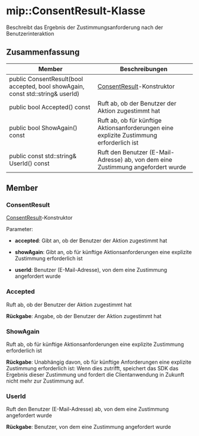 # <a name="class-mipconsentresult"></a>mip::ConsentResult-Klasse 
Beschreibt das Ergebnis der Zustimmungsanforderung nach der Benutzerinteraktion
  
## <a name="summary"></a>Zusammenfassung
 Member                        | Beschreibungen                                
--------------------------------|---------------------------------------------
 public ConsentResult(bool accepted, bool showAgain, const std::string& userId)  |  [ConsentResult](class_mip_consentresult.md)-Konstruktor
 public bool Accepted() const  |  Ruft ab, ob der Benutzer der Aktion zugestimmt hat
 public bool ShowAgain() const  |  Ruft ab, ob für künftige Aktionsanforderungen eine explizite Zustimmung erforderlich ist
 public const std::string& UserId() const  |  Ruft den Benutzer (E-Mail-Adresse) ab, von dem eine Zustimmung angefordert wurde
  
## <a name="members"></a>Member
  
### <a name="consentresult"></a>ConsentResult
[ConsentResult](class_mip_consentresult.md)-Konstruktor

Parameter:  
* **accepted**: Gibt an, ob der Benutzer der Aktion zugestimmt hat 


* **showAgain**: Gibt an, ob für künftige Aktionsanforderungen eine explizite Zustimmung erforderlich ist 


* **userId**: Benutzer (E-Mail-Adresse), von dem eine Zustimmung angefordert wurde


  
### <a name="accepted"></a>Accepted
Ruft ab, ob der Benutzer der Aktion zugestimmt hat

  
**Rückgabe**: Angabe, ob der Benutzer der Aktion zugestimmt hat
  
### <a name="showagain"></a>ShowAgain
Ruft ab, ob für künftige Aktionsanforderungen eine explizite Zustimmung erforderlich ist

  
**Rückgabe**: Unabhängig davon, ob für künftige Anforderungen eine explizite Zustimmung erforderlich ist: Wenn dies zutrifft, speichert das SDK das Ergebnis dieser Zustimmung und fordert die Clientanwendung in Zukunft nicht mehr zur Zustimmung auf.
  
### <a name="userid"></a>UserId
Ruft den Benutzer (E-Mail-Adresse) ab, von dem eine Zustimmung angefordert wurde

  
**Rückgabe**: Benutzer, von dem eine Zustimmung angefordert wurde